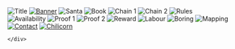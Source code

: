 <div class="row text-center">
    <div class="col-md-8 col-md-offset-2">
        <img class="padded-img page-img" src="{{ site.baseurl }}/assets/img/blockchain/0-title.png" alt="Title" />
        <a href="http://futurice.com/blog/payroll-system-in-blockchain"><img class="padded-img page-img" src="{{ site.baseurl }}/assets/img/blockchain/banner.png" alt="Banner" /></a>
        <img class="padded-img page-img" src="{{ site.baseurl }}/assets/img/blockchain/1-santa-peeved.jpg" alt="Santa" />
        <img class="padded-img page-img" src="{{ site.baseurl }}/assets/img/blockchain/2-santa-book.png" alt="Book" />
        <img class="padded-img page-img" src="{{ site.baseurl }}/assets/img/blockchain/3-book-chain-1.png" alt="Chain 1" />
        <img class="padded-img page-img" src="{{ site.baseurl }}/assets/img/blockchain/4-book-chain-2.png" alt="Chain 2" />
        <img class="padded-img page-img" src="{{ site.baseurl }}/assets/img/blockchain/5-book-rules.png" alt="Rules" />
        <img class="padded-img page-img" src="{{ site.baseurl }}/assets/img/blockchain/6-availability.png" alt="Availability" />
        <img class="padded-img page-img" src="{{ site.baseurl }}/assets/img/blockchain/7-proof-of-work-1.png" alt="Proof 1" />
        <img class="padded-img page-img" src="{{ site.baseurl }}/assets/img/blockchain/8-proof-of-work-2.png" alt="Proof 2" />
        <img class="padded-img page-img" src="{{ site.baseurl }}/assets/img/blockchain/9-reward.png" alt="Reward" />
        <img class="padded-img page-img" src="{{ site.baseurl }}/assets/img/blockchain/10-division-of-labour.png" alt="Labour" />
        <img class="padded-img page-img" src="{{ site.baseurl }}/assets/img/blockchain/11-boring-stuff.png" alt="Boring" />
        <img class="padded-img page-img" src="{{ site.baseurl }}/assets/img/blockchain/12-mapping-1.png" alt="Mapping" />
        <a href="https://twitter.com/@hippielobster"><img class="padded-img page-img" src="{{ site.baseurl }}/assets/img/blockchain/end.png" alt="Contact" /></a>
        <a href="https://www.spiceprogram.org"><img class="padded-img page-img" src="{{ site.baseurl }}/assets/img/blockchain/chilicorn_with_text-360.png" alt="Chilicorn" /></a>

    </div>
</div>
